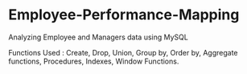 # Employee-Performance-Mapping

Analyzing Employee and Managers data using MySQL

Functions Used : Create, Drop, Union, Group by, Order by, Aggregate functions, Procedures, Indexes, Window Functions.
